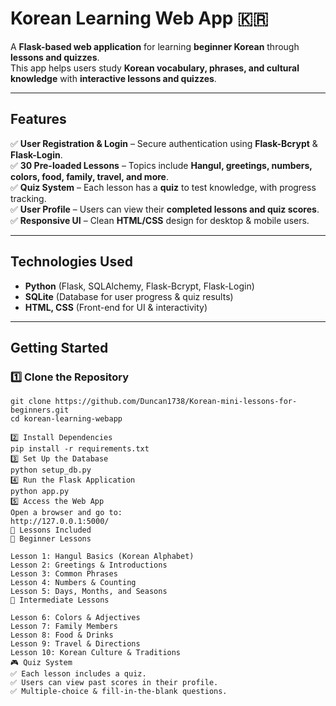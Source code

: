 #  Korean Learning Web App 🇰🇷

A **Flask-based web application** for learning **beginner Korean** through **lessons and quizzes**.  
This app helps users study **Korean vocabulary, phrases, and cultural knowledge** with **interactive lessons and quizzes**.

---

##  Features
✅ **User Registration & Login** – Secure authentication using **Flask-Bcrypt** & **Flask-Login**.  
✅ **30 Pre-loaded Lessons** – Topics include **Hangul, greetings, numbers, colors, food, family, travel, and more**.  
✅ **Quiz System** – Each lesson has a **quiz** to test knowledge, with progress tracking.  
✅ **User Profile** – Users can view their **completed lessons and quiz scores**.  
✅ **Responsive UI** – Clean **HTML/CSS** design for desktop & mobile users.  

---

## Technologies Used
- **Python** (Flask, SQLAlchemy, Flask-Bcrypt, Flask-Login)
- **SQLite** (Database for user progress & quiz results)
- **HTML, CSS** (Front-end for UI & interactivity)

---

## Getting Started

### 1️⃣ **Clone the Repository**
```
git clone https://github.com/Duncan1738/Korean-mini-lessons-for-beginners.git
cd korean-learning-webapp

2️⃣ Install Dependencies
pip install -r requirements.txt
3️⃣ Set Up the Database
python setup_db.py
4️⃣ Run the Flask Application
python app.py
5️⃣ Access the Web App
Open a browser and go to:
http://127.0.0.1:5000/
📖 Lessons Included
📌 Beginner Lessons

Lesson 1: Hangul Basics (Korean Alphabet)
Lesson 2: Greetings & Introductions
Lesson 3: Common Phrases
Lesson 4: Numbers & Counting
Lesson 5: Days, Months, and Seasons
📌 Intermediate Lessons

Lesson 6: Colors & Adjectives
Lesson 7: Family Members
Lesson 8: Food & Drinks
Lesson 9: Travel & Directions
Lesson 10: Korean Culture & Traditions
🎮 Quiz System
✅ Each lesson includes a quiz.
✅ Users can view past scores in their profile.
✅ Multiple-choice & fill-in-the-blank questions.
